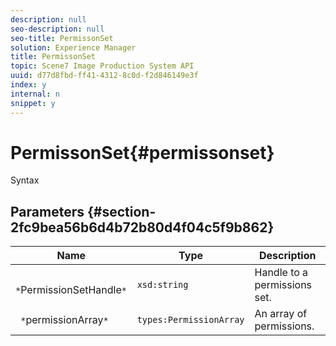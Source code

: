```yaml
---
description: null
seo-description: null
seo-title: PermissonSet
solution: Experience Manager
title: PermissonSet
topic: Scene7 Image Production System API
uuid: d77d8fbd-ff41-4312-8c0d-f2d846149e3f
index: y
internal: n
snippet: y
---
```


# PermissonSet{#permissonset}

 Syntax 

## Parameters {#section-2fc9bea56b6d4b72b80d4f04c5f9b862}

|  Name  | Type  | Description  |
|---|---|---|
|  ` *`PermissionSetHandle`*`  | `xsd:string`  | Handle to a permissions set.  |
|  ` *`permissionArray`*`  | `types:PermissionArray`  | An array of permissions.  |

